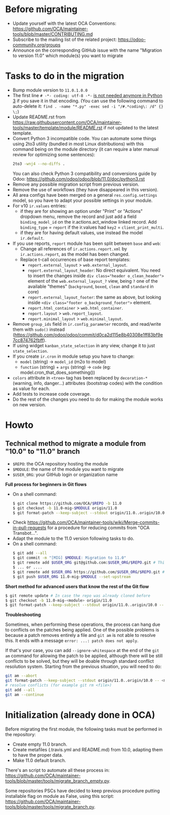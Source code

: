 # Before migrating

* Update yourself with the latest OCA Conventions: https://github.com/OCA/maintainer-tools/blob/master/CONTRIBUTING.md
* Subscribe to the mailing list of the related project: https://odoo-community.org/groups
* Announce on the corresponding GitHub issue with the name "Migration to version 11.0" which module(s) you want to migrate

# Tasks to do in the migration

* Bump module version to `11.0.1.0.0`
* The first line `# -*- coding: utf-8 -*-` [is not needed anymore in Python 3](https://stackoverflow.com/questions/37048761/coding-utf-8-on-python3/37048998#37048998) if you save it in that encoding. (You can use the following command to auto-delete it: `find . -name "*.py" -exec sed -i "/#.*coding\: /d" {} \;`)
* Update README.rst from https://raw.githubusercontent.com/OCA/maintainer-tools/master/template/module/README.rst if not updated to the latest template.
* Convert Python 3 incompatible code. You can automate some things using 2to3 utility (bundled in most Linux distributions) with this command being on the module directory (it can require a later manual review for optimizing some sentences):
  ```bash
  2to3 -wnj4 --no-diffs .
  ```
  You can also check Python 3 compatibility and conversions guide by Odoo: https://github.com/odoo/odoo/blob/11.0/doc/python3.rst
* Remove any possible migration script from previous version.
* Remove the use of workflows (they have disappeared in this version).
* All area configs have been merged on a general `res.config.settings` model, so you have to adapt your possible settings in your module.
* For v10 `ir.values` entries:
  * if they are for showing an option under "Print" or "Actions" dropdown menu, remove the record and just add a field `binding_model_id` on the ir.actions.act_window linked record. Add `binding_type` = `report` if the ir.values had `key2` = `client_print_multi`.
  * if they are for having default values, use instead the model `ir.default`.
* If you use reports, `report` module has been split between `base` and `web`:
  * Change all references of `ir.actions.report.xml` by `ir.actions.report`, as the model has been changed. 
  * Replace t-call occurrences of base report templates:
    * `report.external_layout` > `web.external_layout`.
    * `report.external_layout_header`: No direct equivalent. You need to insert the changes inside `div class="header o_clean_header">` element of the `web.external_layout_?` view, being `?` one of the available "themes" (`background`, `boxed`, `clean` and `standard` in core)
    * `report.external_layout_footer`: the same as above, but looking inside `<div class="footer o_background_footer">` element.
    * `report.html_container` > `web.html_container`.
    * `report.layout` > `web.report_layout`.
    * `report.minimal_layout` > `web.minimal_layout`.
* Remove `group_ids` field in `ir.config_parameter` records, and read/write them with `sudo()` instead (https://github.com/odoo/odoo/commit/d0ca2d115e8b40308e1ff83bf9e7cc874762fbff).
* If using widget `kanban_state_selection` in any view, change it to just `state_selection`.
* If you create `ir.cron` in module setup you have to change:
    * `model` (string) -> `model_id` (m2o to model)
    * `function` (string) + `args` (string) -> `code` (eg: model.cron_that_does_something())
* `colors` attribute in `<tree>` tag has been replaced by `decoration-*` (warning, info, danger...) attributes  (bootstrap codes) with the condition as value for each.
* Add tests to increase code coverage.
* Do the rest of the changes you need to do for making the module works on new version.


# Howto

## Technical method to migrate a module from "10.0" to "11.0" branch

* `$REPO`: the OCA repository hosting the module
* `$MODULE`: the name of the module you want to migrate
* `$USER_ORG`: your GitHub login or organization name

**Full process for beginners in Git flows**

* On a shell command:
  ```bash
  $ git clone https://github.com/OCA/$REPO -b 11.0
  $ git checkout -b 11.0-mig-$MODULE origin/11.0
  $ git format-patch --keep-subject --stdout origin/11.0..origin/10.0 -- $MODULE | git am -3 --keep
  ```
* Check https://github.com/OCA/maintainer-tools/wiki/Merge-commits-in-pull-requests for a procedure for reducing commits from "OCA Transbot...".
* Adapt the module to the 11.0 version following tasks to do.
* On a shell command:
  ```bash
  $ git add --all
  $ git commit -m "[MIG] $MODULE: Migration to 11.0"
  $ git remote add $USER_ORG git@github.com:$USER_ORG/$REPO.git # This mode requires an SSH key in the GitHub account
  $ ... or ....
  $ git remote add $USER_ORG https://github.com/$USER_ORG/$REPO.git # This will required to enter user/password each time
  $ git push $USER_ORG 11.0-mig-$MODULE --set-upstream
  ```

**Short method for advanced users that know the rest of the Git flow**

```bash
$ git remote update # In case the repo was already cloned before
$ git checkout -b 11.0-mig-<module> origin/11.0
$ git format-patch --keep-subject --stdout origin/11.0..origin/10.0 -- <module path> | git am -3 --keep
```

**Troubleshooting**

Sometimes, when performing these operations, the process can hang due to conflicts on the patches being applied. One of the possible problems is because a patch removes entirely a file and `git am` is not able to resolve this. It ends with a message `error: ...: patch does not apply`.

If that's your case, you can add `--ignore-whitespace` at the end of the `git am` command for allowing the patch to be applied, although there will be still conflicts to be solved, but they will be doable through standard conflict resolution system. Starting from the previous situation, you will need to do:

```bash
git am --abort
git format-patch --keep-subject --stdout origin/11.0..origin/10.0 -- <module path> | git am -3 --keep --ignore-whitespace
# resolve conflicts (for example git rm <file>)
git add --all
git am --continue
```

# Initialization (already done in OCA)

Before migrating the first module, the following tasks must be performed in the repository:

* Create empty 11.0 branch.
* Create metafiles (.travis.yml and README.md) from 10.0, adapting them to have the proper data.
* Make 11.0 default branch.

There's an script to automate all these process in: https://github.com/OCA/maintainer-tools/blob/master/tools/migrate_branch_empty.py.

Some repositories PSCs have decided to keep previous procedure putting installable flag on module as False, using this script: https://github.com/OCA/maintainer-tools/blob/master/tools/migrate_branch.py.
